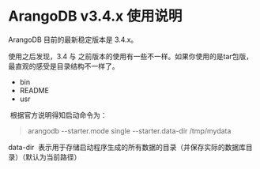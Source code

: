 <h1>ArangoDB v3.4.x 使用说明</h1>

<p>ArangoDB 目前的最新稳定版本是 3.4.x。&nbsp;</p>

<p>使用之后发现，3.4 与 之前版本的使用有一些不一样。如果你使用的是tar包版，最直观的感受是目录结构不一样了。</p>

<ul>
	<li>bin</li>
	<li>README</li>
	<li>usr</li>
</ul>

<p>&nbsp;根据官方说明得知启动命令为：</p>

<blockquote>
<p>arangodb --starter.mode single --starter.data-dir /tmp/mydata</p>
</blockquote>

<p>data-dir&nbsp;&nbsp;表示用于存储启动程序生成的所有数据的目录（并保存实际的数据库目录）（默认为当前路径）</p>

<p>&nbsp;</p>
